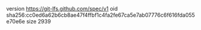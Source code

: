 version https://git-lfs.github.com/spec/v1
oid sha256:cc0ed6a62b6cb8ae47f4ffbf1c4fa2fe67ca5e7ab07776c6f616fda055e70e6e
size 2939
